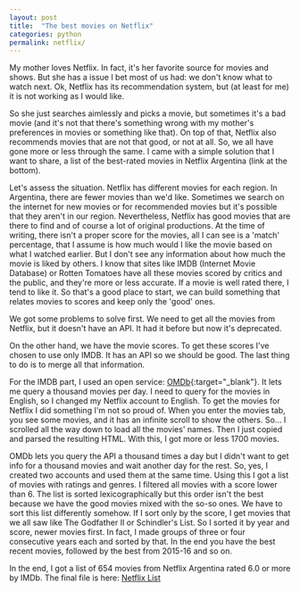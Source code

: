 ```yaml
---
layout: post
title:  "The best movies on Netflix"
categories: python
permalink: netflix/
---
```


<!-- /_sass/minima/_layout -->

My mother loves Netflix. In fact, it's her favorite source for movies and shows. But she has a issue I bet most of us had: we don't know what to watch next. Ok, Netflix has its recommendation system, but (at least for me) it is not working as I would like.

So she just searches aimlessly and picks a movie, but sometimes it's  a bad movie (and it's not that there's something wrong with my mother's preferences in movies or something like that). On top of that, Netflix also recommends movies that are not that good, or not at all. So, we all have gone more or less through the same. I came with a simple solution that I want to share, a list of the best-rated movies in Netflix Argentina (link at the bottom).


Let's assess the situation. Netflix has different movies for each region. In Argentina, there are fewer movies than we'd like. Sometimes we search on the internet for new movies or for recommended movies but it's possible that they aren't in our region. Nevertheless, Netflix has good movies that are there to find and of course a lot of original productions. At the time of writing, there isn't a proper score for the movies, all I can see is a 'match' percentage, that I assume is how much would I like the movie based on what I watched earlier. But I don't see any information about how much the movie is liked by others. I know that sites like IMDB (Internet Movie Database) or Rotten Tomatoes have all these movies scored by critics and the public, and they're more or less accurate. If a movie is well rated there, I tend to like it. So that's a good place to start, we can build something that relates movies to scores and keep only the 'good' ones.


We got some problems to solve first. We need to get all the movies from Netflix, but it doesn't have an API. It had it before but now it's deprecated.

On the other hand, we have the movie scores. To get these scores I've chosen to use only IMDB. It has an API so we should be good. The last thing to do is to merge all that information.


For the IMDB part, I used an open service: [OMDb](http://www.omdbapi.com){:target="_blank"}. It lets me query a thousand movies per day. I need to query for the movies in English, so I changed my Netflix account to English. To get the movies for Netflix I did something I'm not so proud of. When you enter the movies tab, you see some movies, and it has an infinite scroll to show the others. So... I scrolled all the way down to load all the movies' names. Then I just copied and parsed the resulting HTML.
With this, I got more or less 1700 movies.

OMDb lets you query the API a thousand times a day but I didn't want to get info for a thousand movies and wait another day for the rest. So, yes, I created two accounts and used them at the same time. Using this I got a list of movies with ratings and genres. I filtered all movies with a score lower than 6.
The list is sorted lexicographically but this order isn't the best because we have the good movies mixed with the so-so ones. We have to sort this list differently somehow. If I sort only by the score, I get movies that we all saw like The Godfather II or Schindler's List. So I sorted it by year and score, newer movies first. In fact, I made groups of three or four consecutive years each and sorted by that. In the end you have the best recent movies, followed by the best from 2015-16 and so on.


In the end, I got a list of 654 movies from Netflix Argentina rated 6.0 or more by IMDb. The final file is here: [Netflix List](http://dev.null.com.ar/netflix.csv)
